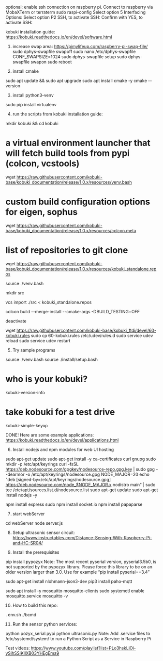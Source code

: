 optional: enable ssh connection on raspberry pi. Connect to raspberry via MobaXTerm or terraterm
sudo raspi-config
Select option 5 Interfacing Options:
Select option P2 SSH, to activate SSH:
Confirm with YES, to activate SSH:

kobuki installation guide:
https://kobuki.readthedocs.io/en/devel/software.html

1. increase swap area:
    https://pimylifeup.com/raspberry-pi-swap-file/
sudo dphys-swapfile swapoff
sudo nano /etc/dphys-swapfile
CONF_SWAPSIZE=1024
sudo dphys-swapfile setup
sudo dphys-swapfile swapon
sudo reboot

2. install cmake

sudo apt update && sudo apt upgrade
sudo apt install cmake -y
cmake --version

3. install python3-venv

sudo pip install virtualenv

4. run the scripts from kobuki installation guide:

mkdir kobuki && cd kobuki

# a virtual environment launcher that will fetch build tools from pypi (colcon, vcstools)
wget https://raw.githubusercontent.com/kobuki-base/kobuki_documentation/release/1.0.x/resources/venv.bash

# custom build configuration options for eigen, sophus
wget https://raw.githubusercontent.com/kobuki-base/kobuki_documentation/release/1.0.x/resources/colcon.meta

# list of repositories to git clone
wget https://raw.githubusercontent.com/kobuki-base/kobuki_documentation/release/1.0.x/resources/kobuki_standalone.repos

source ./venv.bash

mkdir src

vcs import ./src < kobuki_standalone.repos

colcon build --merge-install --cmake-args -DBUILD_TESTING=OFF

deactivate

wget https://raw.githubusercontent.com/kobuki-base/kobuki_ftdi/devel/60-kobuki.rules
sudo cp 60-kobuki.rules /etc/udev/rules.d
sudo service udev reload
sudo service udev restart

5. Try sample programs

source ./venv.bash
source ./install/setup.bash

# who is your kobuki?
kobuki-version-info

# take kobuki for a test drive
kobuki-simple-keyop


DONE! Here are some example applications:
https://kobuki.readthedocs.io/en/devel/applications.html

6. Install nodejs and npm modules for web UI hosting

sudo apt-get update
sudo apt-get install -y ca-certificates curl gnupg
sudo mkdir -p /etc/apt/keyrings
curl -fsSL https://deb.nodesource.com/gpgkey/nodesource-repo.gpg.key | sudo gpg --dearmor -o /etc/apt/keyrings/nodesource.gpg
NODE_MAJOR=20
echo "deb [signed-by=/etc/apt/keyrings/nodesource.gpg] https://deb.nodesource.com/node_$NODE_MAJOR.x nodistro main" | sudo tee /etc/apt/sources.list.d/nodesource.list
sudo apt-get update
sudo apt-get install nodejs -y

npm install express
sudo npm install socket.io
npm install papaparse

7. start webServer

cd webServer
node server.js

8. Setup ultrasonic sensor circuit:
    https://www.instructables.com/Distance-Sensing-With-Raspberry-Pi-and-HC-SR04/


9. Install the prerequisites

pip install pypozyx
    Note: The most recent pyserial version, pyserial3.5b0, is not supported by the pypozyx library.
    Please force this library to be on an older version larger than 3.0. Use for example “pip install pyserial==3.4”

sudo apt-get install nlohmann-json3-dev
pip3 install paho-mqtt

sudo apt install -y mosquitto mosquitto-clients
sudo systemctl enable mosquitto.service
mosquitto -v

10. How to build this repo:

. env.sh
./bcmd

11. Run the sensor python services:

python pozyx_serial.pypi
python ultrasonic.py
    Note: Add .service files to /etc/systemd/system/ to run a Python Script as a Service in Raspberry Pi

Test videos: 
https://www.youtube.com/playlist?list=PLo3hskLiOi-ySihSSIKlIXB03YHEgEma9
